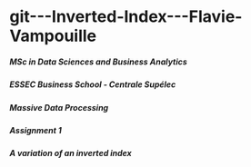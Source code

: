 # git---Inverted-Index---Flavie-Vampouille

##### MSc in Data Sciences and Business Analytics
##### ESSEC Business School - Centrale Supélec
##### 
##### Massive Data Processing
##### Assignment 1
##### A variation of an inverted index
